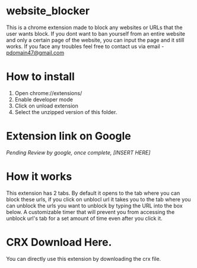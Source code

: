 # website_blocker
This is a chrome extension made to block any websites or URLs that the user wants block. If you dont want to ban yourself from an entire website and only a certain page of the website, you can input the page and it still works. If you face any troubles feel free to contact us via email - pdomain47@gmail.com


# How to install

1. Open chrome://extensions/
2. Enable developer mode
3. Click on unload extension
4. Select the unzipped version of this folder.

# Extension link on Google

*Pending Review by google, once complete, [INSERT HERE]*


# How it works
This extension has 2 tabs. By default it opens to the tab where you can block these urls, if you click on unblocl url it takes you to the tab where you can unblock the urls you want to unblock by typing the URL into the box below. 
A customizable timer that will prevent you from accessing the unblock url's tab for a set amount of time even after you click it.

# CRX Download Here.

You can directly use this extension by downloading the crx file.
